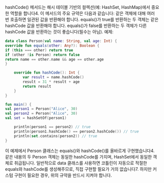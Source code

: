hashCode() 메서드는 해시 테이블 기반의 컬렉션(예: HashSet, HashMap)에서 중요한 역할을 합니다4. 이 메서드의 주요 규약은 다음과 같습니다:
같은 객체에 대해 여러 번 호출하면 일관된 값을 반환해야 합니다.
equals()가 true를 반환하는 두 객체는 같은 hashCode 값을 반환해야 합니다.
equals()가 false를 반환하는 두 객체가 다른 hashCode 값을 반환하는 것이 좋습니다(필수는 아님).
예제:
```kotlin
data class Person(val name: String, val age: Int) {
override fun equals(other: Any?): Boolean {
if (this === other) return true
if (other !is Person) return false
return name == other.name && age == other.age
}

    override fun hashCode(): Int {
        var result = name.hashCode()
        result = 31 * result + age
        return result
    }
}

fun main() {
val person1 = Person("Alice", 30)
val person2 = Person("Alice", 30)
val set = hashSetOf(person1)

    println(person1 == person2) // true
    println(person1.hashCode() == person2.hashCode()) // true
    println(set.contains(person2)) // true
}
```
이 예제에서 Person 클래스는 equals()와 hashCode()를 올바르게 구현했습니다4. 같은 내용의 두 Person 객체는 동일한 hashCode를 가지며, HashSet에서 동일한 객체로 취급됩니다.
일반적으로 data 클래스를 사용하면 코틀린이 자동으로 적절한 equals와 hashCode를 생성해주므로, 직접 구현할 필요가 거의 없습니다7. 하지만 커스텀 구현이 필요한 경우, 위의 규약을 반드시 지켜야 합니다.